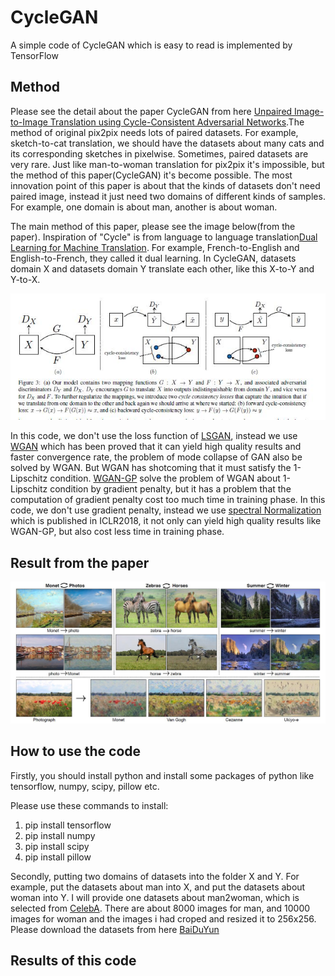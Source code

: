 # CycleGAN
A simple code of CycleGAN which is easy to read is implemented by TensorFlow

Method
------

Please see the detail about the paper CycleGAN from here [Unpaired Image-to-Image Translation using Cycle-Consistent Adversarial Networks](http://openaccess.thecvf.com/content_ICCV_2017/papers/Zhu_Unpaired_Image-To-Image_Translation_ICCV_2017_paper.pdf).The method of original pix2pix needs lots of paired datasets. For example, sketch-to-cat translation, we should have the datasets about many cats and its corresponding sketches in pixelwise. Sometimes, paired datasets are very rare. Just like man-to-woman translation for pix2pix it's impossible, but the method of this paper(CycleGAN) it's become possible. The most innovation point of this paper is about that the kinds of datasets don't need paired image, instead it just need two domains of different kinds of samples. For example, one domain is about man, another is about woman.

The main method of this paper, please see the image below(from the paper). Inspiration of "Cycle" is from language to language translation[Dual Learning for Machine Translation](http://papers.nips.cc/paper/6469-dual-learning-for-machine-translation.pdf). For example, French-to-English and English-to-French, they called it dual learning. In CycleGAN, datasets domain X and datasets domain Y translate each other, like this X-to-Y and Y-to-X.

<div align=center><img src=https://github.com/MingtaoGuo/CycleGAN/raw/master/method/cycleGAN_method.jpg></div>

In this code, we don't use the loss function of [LSGAN](http://openaccess.thecvf.com/content_ICCV_2017/papers/Mao_Least_Squares_Generative_ICCV_2017_paper.pdf), instead we use [WGAN](https://arxiv.org/abs/1701.07875) which has been proved that it can yield high quality results and faster convergence rate, the problem of mode collapse of GAN also be solved by WGAN. But WGAN has shotcoming that it must satisfy the 1-Lipschitz condition. [WGAN-GP](http://papers.nips.cc/paper/7159-improved-training-of-wasserstein-gans.pdf) solve the problem of WGAN about 1-Lipschitz condition by gradient penalty, but it has a problem that the computation of gradient penalty cost too much time in training phase. In this code, we don't use gradient penalty, instead we use [spectral Normalization](https://arxiv.org/abs/1802.05957) which is published in ICLR2018, it not only can yield high quality results like WGAN-GP, but also cost less time in training phase.

Result from the paper
----------------------

<div align=center><img src=https://github.com/MingtaoGuo/CycleGAN/raw/master/result/resultOfPaper.jpg></div>

How to use the code 
---------------------
Firstly, you should install python and install some packages of python like tensorflow, numpy, scipy, pillow etc.

Please use these commands to install:
1. pip install tensorflow
2. pip install numpy
3. pip install scipy
4. pip install pillow

Secondly, putting two domains of datasets into the folder X and Y. For example, put the datasets about man into X, and put the datasets about woman into Y. I will provide one datasets about man2woman, which is selected from [CelebA](http://mmlab.ie.cuhk.edu.hk/projects/CelebA.html). There are about 8000 images for man, and 10000 images for woman and the images i had croped and resized it to 256x256. Please download the datasets from here [BaiDuYun](https://pan.baidu.com/s/1PNBklyMbn7wESkW5UIbMVw)

Results of this code 
------------------------





